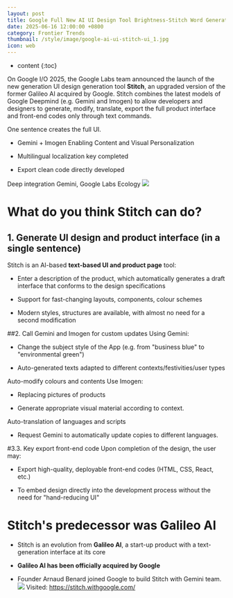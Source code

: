 ```yaml
---
layout: post
title: Google Full New AI UI Design Tool Brightness-Stitch Word Generates Full UI and Full Frontend Code
date: 2025-06-16 12:00:00 +0800
category: Frontier Trends
thumbnail: /style/image/google-ai-ui-stitch-ui_1.jpg
icon: web
---
```

* content
{:toc}

On Google I/O 2025, the Google Labs team announced the launch of the new generation UI design generation tool **Stitch**, an upgraded version of the former Galileo AI acquired by Google.
Stitch combines the latest models of Google Deepmind (e.g. Gemini and Imogen) to allow developers and designers to generate, modify, translate, export the full product interface and front-end codes only through text commands.

One sentence creates the full UI.

- Gemini + Imogen Enabling Content and Visual Personalization

-  Multilingual localization key completed

-  Export clean code directly developed

Deep integration Gemini, Google Labs Ecology
![](https://assets-v2.circle.so/5jj4ocreok9w3r2v6qzmxbe3hn4e)

# What do you think Stitch can do?

## 1. Generate UI design and product interface (in a single sentence)
Stitch is an AI-based **text-based UI and product page** tool:

- Enter a description of the product, which automatically generates a draft interface that conforms to the design specifications

- Support for fast-changing layouts, components, colour schemes

- Modern styles, structures are available, with almost no need for a second modification


##2.  Call Gemini and Imogen for custom updates
Using Gemini:

- Change the subject style of the App (e.g. from "business blue" to "environmental green")

- Auto-generated texts adapted to different contexts/festivities/user types

Auto-modify colours and contents
Use Imogen:

- Replacing pictures of products

- Generate appropriate visual material according to context.

Auto-translation of languages and scripts

- Request Gemini to automatically update copies to different languages.


#3.3. Key export front-end code
Upon completion of the design, the user may:

- Export high-quality, deployable front-end codes (HTML, CSS, React, etc.)

- To embed design directly into the development process without the need for "hand-reducing UI"


# Stitch's predecessor was Galileo AI

- Stitch is an evolution from **Galileo AI**, a start-up product with a text-generation interface at its core

- **Galileo AI has been officially acquired by Google**

- Founder Arnaud Benard joined Google to build Stitch with Gemini team.
![](https://assets-v2.circle.so/64ybh3a8yovodxemltc0zbz019hv)
Visited: https://stitch.withgoogle.com/
